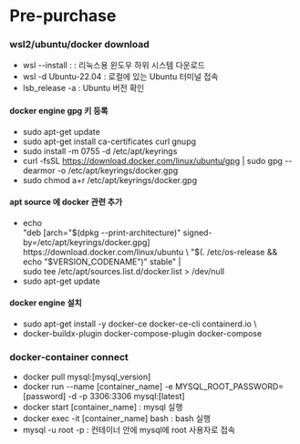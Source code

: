 # Pre-purchase


### wsl2/ubuntu/docker download
- wsl --install : : 리눅스용 윈도우 하위 시스템 다운로드
- wsl -d Ubuntu-22.04 : 로컬에 있는 Ubuntu 터미널 접속
- lsb_release -a : Ubuntu 버전 확인

#### docker engine gpg 키 등록
- sudo apt-get update
- sudo apt-get install ca-certificates curl gnupg
- sudo install -m 0755 -d /etc/apt/keyrings
- curl -fsSL https://download.docker.com/linux/ubuntu/gpg | sudo gpg --dearmor -o /etc/apt/keyrings/docker.gpg
- sudo chmod a+r /etc/apt/keyrings/docker.gpg

#### apt source 에 docker 관련 추가
- echo \
  "deb [arch="$(dpkg --print-architecture)" signed-by=/etc/apt/keyrings/docker.gpg] https://download.docker.com/linux/ubuntu \
  "$(. /etc/os-release && echo "$VERSION_CODENAME")" stable" | \
  sudo tee /etc/apt/sources.list.d/docker.list > /dev/null
- sudo apt-get update

#### docker engine 설치
- sudo apt-get install -y docker-ce docker-ce-cli containerd.io \
- docker-buildx-plugin docker-compose-plugin docker-compose


### docker-container connect
- docker pull mysql:[mysql_version]
- docker run --name [container_name] -e MYSQL_ROOT_PASSWORD=[password] -d -p 3306:3306 mysql:[latest]
- docker start [container_name] : mysql 실행
- docker exec -it [container_name] bash : bash 실행
- mysql -u root -p : 컨테이너 안에 mysql에 root 사용자로 접속
